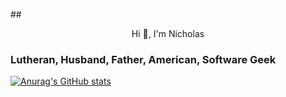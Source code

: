 ##<div align="center">Hi 👋, I'm Nicholas</div>

### Lutheran, Husband, Father, American, Software Geek

[![Anurag's GitHub stats](https://github-readme-stats.vercel.app/api?username=ndrone)](https://github.com/anuraghazra/github-readme-stats)
